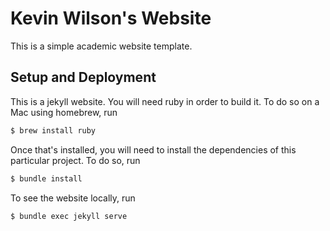 # Kevin Wilson's Website

This is a simple academic website template.

## Setup and Deployment

This is a jekyll website. You will need ruby in order to build it.
To do so on a Mac using homebrew, run

```bash
$ brew install ruby
```

Once that's installed, you will need to install the dependencies of this
particular project. To do so, run

```bash
$ bundle install
```

To see the website locally, run

```bash
$ bundle exec jekyll serve
```


